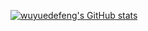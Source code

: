 [![wuyuedefeng's GitHub stats](https://github-readme-stats.vercel.app/api?username=wuyuedefeng)](https://github.com/wuyuedefeng)
